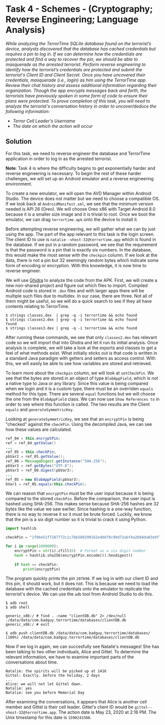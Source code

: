 # Task 4 - Schemes - (Cryptography; Reverse Engineering; Language Analysis)

*While analyzing the TerrorTime SQLite database found on the terrorist’s device, analysts discovered that the database has cached credentials but requires a pin to log in. If we can determine how the credentials are protected and find a way to recover the pin, we should be able to masquerade as the arrested terrorist. Perform reverse engineering to identify how the terrorist’s credentials are protected and submit the terrorist's Client ID and Client Secret. Once you have uncovered their credentials, masquerade (i.e., login) as him using the TerrorTime app. Review their chat history and assess additional information regarding their organization. Though the app encrypts messages back and forth, the terrorists have previously spoken in some form of code to ensure their plans were protected. To prove completion of this task, you will need to analyze the terrorist's conversation history in order to uncover/deduce the following information:*


* *Terror Cell Leader's Username*
* *The date on which the action will occur*

## Solution

For this task, we need to reverse engineer the database and TerrorTime application in order to log in as the arrested terrorist.

**Note**: Task 4 is where the difficulty begins to get exponentially harder and reverse engineering is necessary. To begin the rest of these harder challenges, we will set up an Android emulator and a reverse engineering environment.

To create a new emulator, we will open the AVD Manager within Android Studio. The device does not matter but we need to choose a compatible OS. If we look back at `AndroidManifest.xml`, we see that the minimum version needed is API 26 (Oreo). We will choose Oreo x86 with Target Android 8.0 because it is a smaller size image and it is trivial to root. Once we boot the emulator, we can drag `terrortime.apk` onto the device to install it.

Before attempting reverse engineering, we will gather what we can by just using the app. The part of the app relevant to this task is the login screen. The client ID to use is `natalie--vhost-32@terrortime.app` which is found in the database. If we put in a random password, we see that the requirement is that the password is a pin that is exactly six numbers. In the database, this would make the most sense with the `checkpin` column. If we look at the data, there is not a pin but 32 seemingly random bytes which indicate some form of encoding or encryption. With this knowledge, it is now time to reverse engineer.

We will use [Ghidra](https://ghidra-sre.org) to analyze the code from the APK. First, we will create a new non-shared project and figure out which files to import. Compiled Android code is stored in `.dex` files and with larger apps there will be multiple such files due to multidex. In our case, there are three. Not all of them might be useful, so we will do a quick search to see if they all have contents relating to TerrorTime.

```
$ strings classes.dex  | grep -q -i terrortime && echo found
$ strings classes2.dex | grep -q -i terrortime && echo found
found
$ strings classes3.dex | grep -q -i terrortime && echo found
```

After running these commands, we see that only `classes2.dex` has relevant code so we will import that into Ghidra and let it run its initial analysis. Once analysis is complete, we will take a look at the exports and classes to get a feel of what methods exist. What initially sticks out is that code is written in a standard Java paradigm with getters and setters as access control. With this, we will easily be able to see how variables are stored and retrieved.

To learn more about the `checkpin` column, we will look at `setCheckPin`. We see that the bytes are stored in an object of type `BlobAppField`, which is not a native type to Java or any library. Since this value is being compared when we login and it is a custom type, there must be an overriden `equals` method for this type. There are several `equal` functions but we will choose the one from the `BlobAppField` class. We can now use `Show References to` in order to see where this function is called. The two results are the Client `equals` and `generateSymmetricKey`.

Looking at `generateSymmetricKey`, we see that an `encryptPin` is being "checked" against the `checkPin`. Using the decompiled Java, we can see how these values are calculated.

```java
ref_04 = this.encryptPin;
ref = ref_04.getValue()
...
ref_05 = this.checkPin;
pbVar2 = ref_05.getValue();
ref_00 = MessageDigest.getInstance("SHA-256");
pbVar3 = ref.getBytes("UTF-8");
pbVar3 = ref_00.digest(pbVar3);
...
ref_05 = new BlobAppField(pbVar3);
bVar1 = ref_05.equals(this.checkPin);
```

We can reason that `encryptPin` must be the user input because it is being compared to the stored `checkPin`. Before the comparison, the user input is hashed using SHA-256. This makes sense because SHA-256 hashes are 32 bytes like the value we saw earlier. Since hashing is a one-way function, there is no way to reverse it so it must be brute forced. Luckily, we know that the pin is a six digit number so it is trivial to crack it using Python.

```python
import hashlib

checkPin = "1f86e51f7187772c1c7bb589299162e466f0c99d72abf4a2b04da03e9f70766e"

for i in range(1000000):
    encryptPin = str(i).zfill(6)  # Format as a six digit number
    hash = hashlib.sha256(encryptPin.encode()).hexdigest()
    
    if hash == checkPin:
        print(encryptPin)
```

The program quickly prints the pin `207698`. If we log in with our client ID and this pin, it should work, but it does not. This is because we need to load the database with the cached credentials onto the emulator to replicate the terrorist's device. We can use the `adb` tool from Android Studio to do this.

```
$ adb root
$ adb shell

generic_x86:/ # find . -name "clientDB.db" 2> /dev/null
./data/data/com.badguy.terrortime/databases/clientDB.db
generic_x86:/ # exit

$ adb push clientDB.db /data/data/com.badguy.terrortime/databases/
[100%] /data/data/com.badguy.terrortime/databases/clientDB.db
```

Now if we log in again, we can succesfully see Natalie's messages! She has been talking to two other individuals, Alice and Gittel. To determine the relevant information, we have to examine important parts of the conversations about time.

```
Natalie: the spirits will be picked up at 1416
Gittel: Exactly. before the holiday, 2 days
...
Alice: we will not let Gittel down.
Natalie: yes
Natalie: see you before Memorial Day
```

After examining the conversations, it appears that Alice is another cell member and Gittel is their cell leader. Gittel's client ID would be `gittel--vhost-32@terrortime.app`. The action date is May 23, 2020 at 2:16 PM. The Unix timestamp for this date is `1590243360`.
